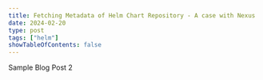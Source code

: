 ```yaml
---
title: Fetching Metadata of Helm Chart Repository - A case with Nexus
date: 2024-02-20
type: post
tags: ["helm"]
showTableOfContents: false
---
```



Sample Blog Post 2